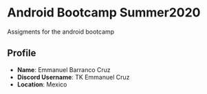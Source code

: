 # Android Bootcamp Summer2020
Assigments for the android bootcamp


## Profile

* **Name**: Emmanuel Barranco Cruz
* **Discord Username**: TK Emmanuel Cruz
* **Location**: Mexico

